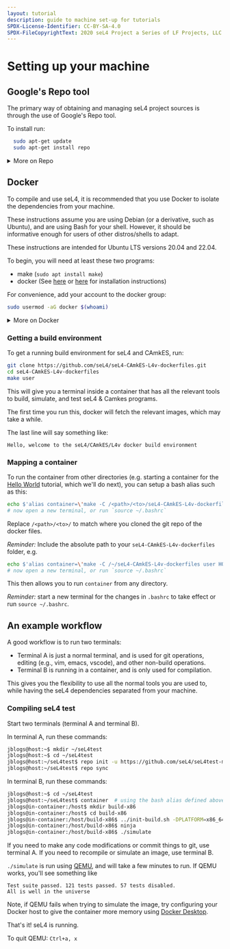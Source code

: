 ```yaml
---
layout: tutorial
description: guide to machine set-up for tutorials
SPDX-License-Identifier: CC-BY-SA-4.0
SPDX-FileCopyrightText: 2020 seL4 Project a Series of LF Projects, LLC.
---
```


# Setting up your machine

## Google's Repo tool

The primary way of obtaining and managing seL4 project sources is through the use of Google's Repo tool.

To install run:
```sh
  sudo apt-get update
  sudo apt-get install repo
```

<details markdown='1'>
<summary>More on Repo</summary>
<br>
[More details about on installing Repo](https://source.android.com/setup/develop#installing-repo).

[seL4 Repo cheatsheet](../projects/buildsystem/repo-cheatsheet)
</details>

## Docker
To compile and use seL4, it is recommended that you use Docker to isolate the dependencies from your machine.

These instructions assume you are using Debian (or a derivative, such as Ubuntu), and are using Bash for your shell. However, it should be informative enough for users of other distros/shells to adapt.

These instructions are intended for Ubuntu LTS versions 20.04 and 22.04.

To begin, you will need at least these two programs:

 * make (`sudo apt install make`)
 * docker (See [here](https://get.docker.com) or [here](https://docs.docker.com/engine/installation) for installation instructions)

For convenience, add your account to the docker group:

```bash
sudo usermod -aG docker $(whoami)
```

<details markdown='1'>
  <summary>More on Docker</summary>
  <br>

  **Available images**

  All the prebuilt docker images are available on [DockerHub here](https://hub.docker.com/u/trustworthysystems)

  These images are used by the Trustworthy Systems Continuous Integration (CI) software, and so represent a standard software setup we use.
  The CI software always uses the `latest` docker image, but images are also tagged with the date they were built.

  **More information**

  You can find the dockerfiles and supporting Makefile [here](https://github.com/seL4/seL4-CAmkES-L4v-dockerfiles)

</details>


### Getting a build environment
To get a running build environment for seL4 and CAmkES, run:

```bash
git clone https://github.com/seL4/seL4-CAmkES-L4v-dockerfiles.git
cd seL4-CAmkES-L4v-dockerfiles
make user
```

This will give you a terminal inside a container that has all the relevant tools to build, simulate, and test seL4 & Camkes programs.

The first time you run this, docker will fetch the relevant images, which may take a while.

The last line will say something like:

```
Hello, welcome to the seL4/CAmkES/L4v docker build environment
```

### Mapping a container
To run the container from other directories (e.g. starting a container for the [Hello World](hello-world.md) tutorial, which we'll do next), you can setup a bash alias such as this:

```bash
echo $'alias container=\'make -C /<path>/<to>/seL4-CAmkES-L4v-dockerfiles user HOST_DIR=$(pwd)\'' >> ~/.bashrc
# now open a new terminal, or run `source ~/.bashrc`
```

Replace `/<path>/<to>/` to match where you cloned the git repo of the docker files.

*Reminder:* Include the absolute path to your `seL4-CAmkES-L4v-dockerfiles` folder, e.g.

```bash
echo $'alias container=\'make -C /~/seL4-CAmkES-L4v-dockerfiles user HOST_DIR=$(pwd)\'' >> ~/.bashrc
# now open a new terminal, or run `source ~/.bashrc`

```

This then allows you to run `container` from any directory.

*Reminder:* start a new terminal for the changes in `.bashrc` to take effect or run `source ~/.bashrc`.


## An example workflow

A good workflow is to run two terminals:

 - Terminal A is just a normal terminal, and is used for git operations, editing (e.g., vim, emacs, vscode), and other non-build operations.
 - Terminal B is running in a container, and is only used for compilation.

This gives you the flexibility to use all the normal tools you are used to, while having the seL4 dependencies separated from your machine.

### Compiling seL4 test

Start two terminals (terminal A and terminal B).

In terminal A, run these commands:

```bash
jblogs@host:~$ mkdir ~/seL4test
jblogs@host:~$ cd ~/seL4test
jblogs@host:~/seL4test$ repo init -u https://github.com/seL4/seL4test-manifest.git
jblogs@host:~/seL4test$ repo sync
```

In terminal B, run these commands:

```bash
jblogs@host:~$ cd ~/seL4test
jblogs@host:~/seL4test$ container  # using the bash alias defined above
jblogs@in-container:/host$ mkdir build-x86
jblogs@in-container:/host$ cd build-x86
jblogs@in-container:/host/build-x86$ ../init-build.sh -DPLATFORM=x86_64 -DSIMULATION=TRUE
jblogs@in-container:/host/build-x86$ ninja
jblogs@in-container:/host/build-x86$ ./simulate
```

If you need to make any code modifications or commit things to git, use terminal A. If you need to recompile or simulate an image, use terminal B.

`./simulate` is run using [QEMU](https://www.qemu.org/), and will take a few minutes to run. If QEMU works, you'll see something like

```
Test suite passed. 121 tests passed. 57 tests disabled.
All is well in the universe
```

Note, if QEMU fails when trying to simulate the image, try configuring your Docker host to give the container more memory using [Docker Desktop](https://docs.docker.com/desktop/use-desktop/).

That's it! seL4 is running.

To quit QEMU: `Ctrl+a, x`
